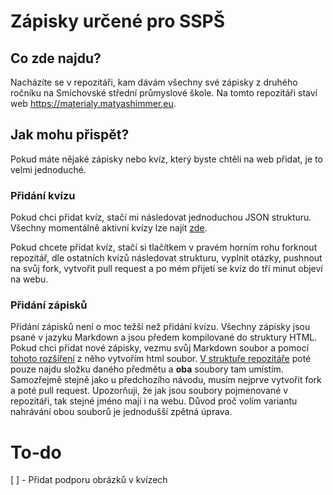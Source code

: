 # Zápisky určené pro SSPŠ

## Co zde najdu?

Nacházíte se v repozitáři, kam dávám všechny své zápisky z druhého ročníku na Smíchovské střední průmyslové škole. Na tomto repozitáři staví web https://materialy.matyashimmer.eu.

## Jak mohu přispět?

Pokud máte nějaké zápisky nebo kvíz, který byste chtěli na web přidat, je to velmi jednoduché.

### Přidání kvízu

Pokud chci přidat kvíz, stačí mi následovat jednoduchou JSON strukturu. Všechny momentálně aktivní kvízy lze najít <a href="https://github.com/M4TY/zapisky/tree/main/Kv%C3%ADzy">zde</a>.

Pokud chcete přidat kvíz, stačí si tlačítkem v pravém horním rohu forknout repozitář, dle ostatních kvízů následovat strukturu, vyplnit otázky, pushnout na svůj fork, vytvořit pull request a po mém přijetí se kvíz do tří minut objeví na webu.

### Přidání zápisků

Přidání zápisků není o moc težší než přidání kvízu. Všechny zápisky jsou psané v jazyku Markdown a jsou předem kompilované do struktury HTML. Pokud chci přidat nové zápisky, vezmu svůj Markdown soubor a pomocí <a href="https://marketplace.visualstudio.com/items?itemName=yzhang.markdown-all-in-one">tohoto rozšíření</a> z něho vytvořím html soubor. <a href="https://github.com/M4TY/zapisky">V struktuře repozitáře</a> poté pouze najdu složku daného předmětu a **oba** soubory tam umístím. Samozřejmě stejně jako u předchozího návodu, musím nejprve vytvořit fork a poté pull request. Upozorňuji, že jak jsou soubory pojmenované v repozitáři, tak stejné jméno mají i na webu. Důvod proč volím variantu nahrávání obou souborů je jednodušší zpětná úprava.


# To-do

[ ] - Přidat podporu obrázků v kvízech
